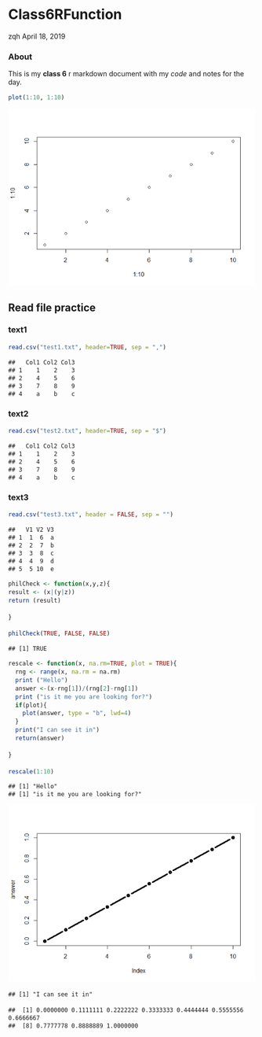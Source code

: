 Class6RFunction
================
zqh
April 18, 2019

### About

This is my **class 6** r markdown document with my *code* and notes for the day.

``` r
plot(1:10, 1:10)
```

![](class06_files/figure-markdown_github/unnamed-chunk-1-1.png)

Read file practice
------------------

### text1

``` r
read.csv("test1.txt", header=TRUE, sep = ",")
```

    ##   Col1 Col2 Col3
    ## 1    1    2    3
    ## 2    4    5    6
    ## 3    7    8    9
    ## 4    a    b    c

### text2

``` r
read.csv("test2.txt", header=TRUE, sep = "$")
```

    ##   Col1 Col2 Col3
    ## 1    1    2    3
    ## 2    4    5    6
    ## 3    7    8    9
    ## 4    a    b    c

### text3

``` r
read.csv("test3.txt", header = FALSE, sep = "")
```

    ##   V1 V2 V3
    ## 1  1  6  a
    ## 2  2  7  b
    ## 3  3  8  c
    ## 4  4  9  d
    ## 5  5 10  e

``` r
philCheck <- function(x,y,z){
result <- (x|(y|z))
return (result)

}

philCheck(TRUE, FALSE, FALSE)
```

    ## [1] TRUE

``` r
rescale <- function(x, na.rm=TRUE, plot = TRUE){
  rng <- range(x, na.rm = na.rm)
  print ("Hello")
  answer <-(x-rng[1])/(rng[2]-rng[1])
  print ("is it me you are looking for?")
  if(plot){
    plot(answer, type = "b", lwd=4)
  }
  print("I can see it in")
  return(answer)
  
}

rescale(1:10)
```

    ## [1] "Hello"
    ## [1] "is it me you are looking for?"

![](class06_files/figure-markdown_github/unnamed-chunk-6-1.png)

    ## [1] "I can see it in"

    ##  [1] 0.0000000 0.1111111 0.2222222 0.3333333 0.4444444 0.5555556 0.6666667
    ##  [8] 0.7777778 0.8888889 1.0000000
